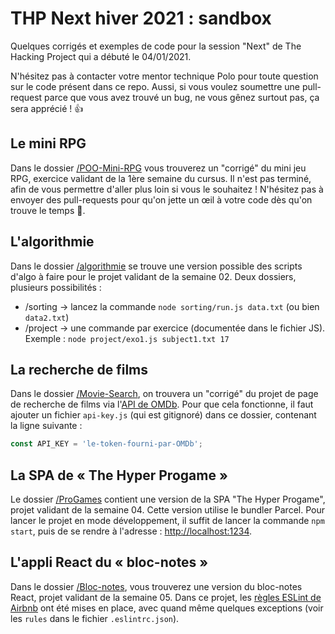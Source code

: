 # THP Next hiver 2021 : sandbox

Quelques corrigés et exemples de code pour la session "Next" de The Hacking Project qui a débuté le 04/01/2021.

N'hésitez pas à contacter votre mentor technique Polo pour toute question sur le
code présent dans ce repo. Aussi, si vous voulez soumettre une pull-request parce que
vous avez trouvé un bug, ne vous gênez surtout pas, ça sera apprécié&nbsp;! 👍

## Le mini RPG

Dans le dossier [/POO-Mini-RPG](/POO-Mini-RPG) vous trouverez un "corrigé" du mini jeu RPG,
exercice validant de la 1ère semaine du cursus. Il n'est pas terminé, afin de vous permettre
d'aller plus loin si vous le souhaitez&nbsp;! N'hésitez pas à envoyer des pull-requests pour
qu'on jette un œil à votre code dès qu'on trouve le temps 🙂.

## L'algorithmie

Dans le dossier [/algorithmie](/algorithmie) se trouve une version possible des scripts d'algo
à faire pour le projet validant de la semaine 02. Deux dossiers, plusieurs possibilités&nbsp;:
- /sorting → lancez la commande `node sorting/run.js data.txt` (ou bien `data2.txt`)
- /project → une commande par exercice (documentée dans le fichier JS). Exemple&nbsp;: `node project/exo1.js subject1.txt 17`

## La recherche de films

Dans le dossier [/Movie-Search](/Movie-Search), on trouvera un "corrigé" du projet de page de
recherche de films via l'[API de OMDb](http://www.omdbapi.com/). Pour que cela fonctionne,
il faut ajouter un fichier `api-key.js` (qui est gitignoré) dans ce dossier, contenant la
ligne suivante&nbsp;:

```js
const API_KEY = 'le-token-fourni-par-OMDb';
```

## La SPA de « The Hyper Progame »

Le dossier [/ProGames](/ProGames) contient une version de la SPA "The Hyper Progame", projet
validant de la semaine 04. Cette version utilise le bundler Parcel. Pour lancer le projet en mode
développement, il suffit de lancer la commande `npm start`, puis de se rendre à l'adresse :
[http://localhost:1234](http://localhost:1234).


## L'appli React du « bloc-notes »

Dans le dossier [/Bloc-notes](/Bloc-notes), vous trouverez une version du bloc-notes React, projet
validant de la semaine 05. Dans ce projet, les [règles ESLint de Airbnb](https://www.npmjs.com/package/eslint-config-airbnb)
ont été mises en place, avec quand même quelques exceptions (voir les `rules` dans le
fichier `.eslintrc.json`).
